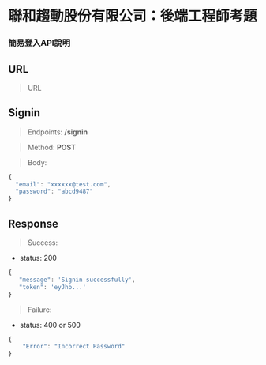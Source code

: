 聯和趨動股份有限公司：後端工程師考題
===

### 簡易登入API說明

## URL
>URL

## Signin
>Endpoints: **/signin**

>Method: **POST**

>Body: 
```javascript
{
  "email": "xxxxxx@test.com",
  "password": "abcd9487"
}
```

## Response
>Success:
- status: 200
```javascript
{
   "message": 'Signin successfully', 
   "token": 'eyJhb...' 
}
```

> Failure:
- status: 400 or 500
```javascript
{
    "Error": "Incorrect Password"
}
```
